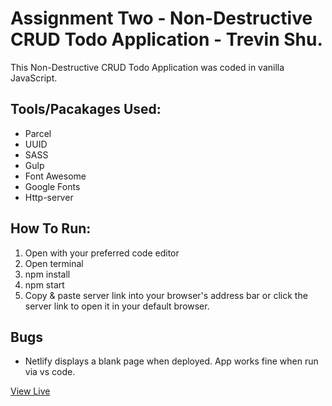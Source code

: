# Assignment Two - Non-Destructive CRUD Todo Application - Trevin Shu.

This Non-Destructive CRUD Todo Application was coded in vanilla JavaScript.

## Tools/Pacakages Used:

- Parcel
- UUID
- SASS
- Gulp
- Font Awesome
- Google Fonts
- Http-server

## How To Run:

1. Open with your preferred code editor
2. Open terminal
3. npm install
4. npm start
5. Copy & paste server link into your browser's address bar or click the server link to open it in your default browser.

## Bugs
- Netlify displays a blank page when deployed. App works fine when run via vs code. 

[View Live](https://assignmenttwotodoapp.netlify.app/)
